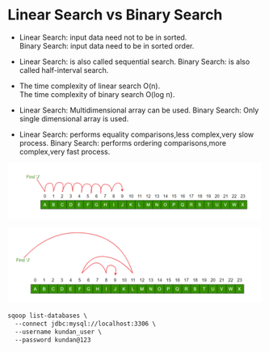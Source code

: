 # Linear Search vs Binary Search

* Linear Search: input data need not to be in sorted.	
Binary Search: input data need to be in sorted order.

* Linear Search: is also called sequential search.
Binary Search: is also called half-interval search.

* The time complexity of linear search O(n). 	
The time complexity of binary search O(log n).

* Linear Search: Multidimensional array can be used.
Binary Search: Only single dimensional array is used.

* Linear Search: performs equality comparisons,less complex,very slow process.
Binary Search: performs ordering comparisons,more complex,very fast process.


![linearSearch.png](linearSearch.png)


![binarysearch.png](binarysearch.png)

```
sqoop list-databases \
  --connect jdbc:mysql://localhost:3306 \
  --username kundan_user \
  --password kundan@123

```
